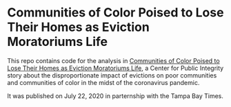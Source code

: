 # Communities of Color Poised to Lose Their Homes as Eviction Moratoriums Life

This repo contains code for the analysis in [Communities of Color Poised to Lose Their Homes as Eviction Moratoriums Life](https://publicintegrity.org/health/coronavirus-and-inequality/communities-of-color-homes-coronavirus-evictions-moratoriums-lift/), a Center for Public Integrity story about the disproportionate impact of evictions on poor communities and communities of color in the midst of the coronavirus pandemic.

It was published on July 22, 2020 in parternship with the Tampa Bay Times.
